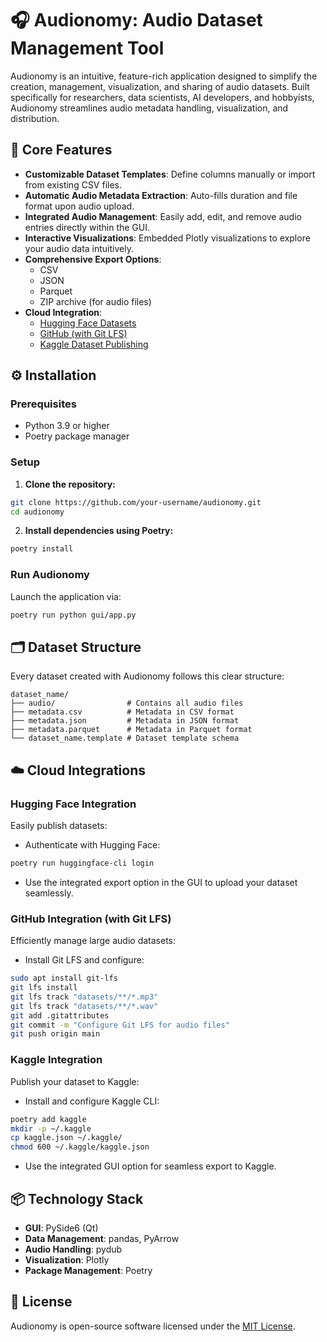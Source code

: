 # 🎧 Audionomy: Audio Dataset Management Tool

Audionomy is an intuitive, feature-rich application designed to simplify the creation, management, visualization, and sharing of audio datasets. Built specifically for researchers, data scientists, AI developers, and hobbyists, Audionomy streamlines audio metadata handling, visualization, and distribution.

## 📌 Core Features

- **Customizable Dataset Templates**: Define columns manually or import from existing CSV files.
- **Automatic Audio Metadata Extraction**: Auto-fills duration and file format upon audio upload.
- **Integrated Audio Management**: Easily add, edit, and remove audio entries directly within the GUI.
- **Interactive Visualizations**: Embedded Plotly visualizations to explore your audio data intuitively.
- **Comprehensive Export Options**:
  - CSV
  - JSON
  - Parquet
  - ZIP archive (for audio files)
- **Cloud Integration**:
  - [Hugging Face Datasets](https://huggingface.co/datasets)
  - [GitHub (with Git LFS)](https://git-lfs.com)
  - [Kaggle Dataset Publishing](https://kaggle.com)

## ⚙️ Installation

### Prerequisites

- Python 3.9 or higher
- Poetry package manager

### Setup

1. **Clone the repository:**

```bash
git clone https://github.com/your-username/audionomy.git
cd audionomy
```

2. **Install dependencies using Poetry:**

```bash
poetry install
```

### Run Audionomy

Launch the application via:

```bash
poetry run python gui/app.py
```

## 🗂️ Dataset Structure

Every dataset created with Audionomy follows this clear structure:

```
dataset_name/
├── audio/                # Contains all audio files
├── metadata.csv          # Metadata in CSV format
├── metadata.json         # Metadata in JSON format
├── metadata.parquet      # Metadata in Parquet format
└── dataset_name.template # Dataset template schema
```

## ☁️ Cloud Integrations

### Hugging Face Integration

Easily publish datasets:

- Authenticate with Hugging Face:

```bash
poetry run huggingface-cli login
```

- Use the integrated export option in the GUI to upload your dataset seamlessly.

### GitHub Integration (with Git LFS)

Efficiently manage large audio datasets:

- Install Git LFS and configure:

```bash
sudo apt install git-lfs
git lfs install
git lfs track "datasets/**/*.mp3"
git lfs track "datasets/**/*.wav"
git add .gitattributes
git commit -m "Configure Git LFS for audio files"
git push origin main
```

### Kaggle Integration

Publish your dataset to Kaggle:

- Install and configure Kaggle CLI:

```bash
poetry add kaggle
mkdir -p ~/.kaggle
cp kaggle.json ~/.kaggle/
chmod 600 ~/.kaggle/kaggle.json
```

- Use the integrated GUI option for seamless export to Kaggle.

## 📦 Technology Stack

- **GUI**: PySide6 (Qt)
- **Data Management**: pandas, PyArrow
- **Audio Handling**: pydub
- **Visualization**: Plotly
- **Package Management**: Poetry

## 📜 License

Audionomy is open-source software licensed under the [MIT License](LICENSE).

